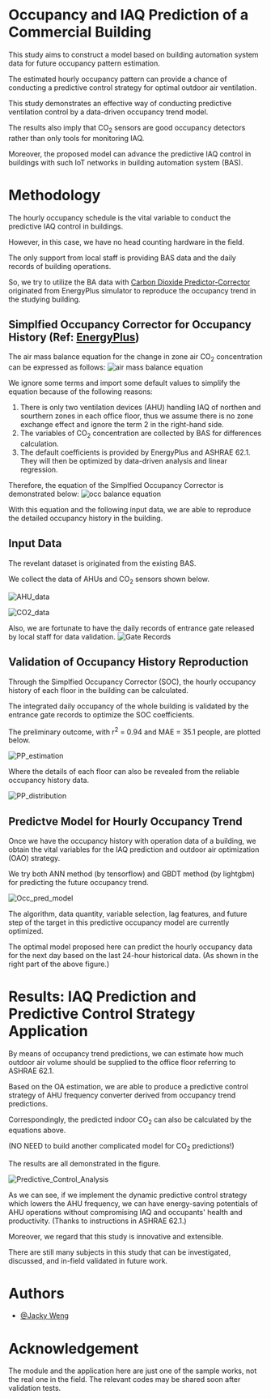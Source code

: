 # Occupancy and IAQ Prediction of a Commercial Building
This study aims to construct a model based on building automation system data for future occupancy pattern estimation.

The estimated hourly occupancy pattern can provide a chance of conducting a predictive control strategy for optimal outdoor air ventilation.

This study demonstrates an effective way of conducting predictive ventilation control by a data-driven occupancy trend model.

The results also imply that CO<sub>2</sub> sensors are good occupancy detectors rather than only tools for monitoring IAQ.

Moreover, the proposed model can advance the predictive IAQ control in buildings with such IoT networks in building automation system (BAS).


# Methodology

The hourly occupancy schedule is the vital variable to conduct the predictive IAQ control in buildings.

However, in this case, we have no head counting hardware in the field.

The only support from local staff is providing BAS data and the daily records of building operations.

So, we try to utilize the BA data with [Carbon Dioxide Predictor-Corrector](https://bigladdersoftware.com/epx/docs/9-5/engineering-reference/carbon-dioxide-predictor-corrector.html#carbon-dioxide-predictor-corrector) originated from EnergyPlus simulator to reproduce the occupancy trend in the studying building.

## Simplfied Occupancy Corrector for Occupancy History (Ref: [EnergyPlus](https://bigladdersoftware.com/epx/docs/9-5/engineering-reference/index.html))
The air mass balance equation for the change in zone air CO<sub>2</sub> concentration can be expressed as follows:
![air mass balance equation](https://github.com/JackyWeng526/Occupancy_Trend_and_IAQ_in_Commercial_Building/blob/main/docs/air_mass_balance_eq.PNG)

We ignore some terms and import some default values to simplify the equation because of the following reasons:
1. There is only two ventilation devices (AHU) handling IAQ of northen and sourthern zones in each office floor, thus we assume there is no zone exchange effect and ignore the term 2 in the right-hand side.
2. The variables of CO<sub>2</sub> concentration are collected by BAS for differences calculation.
3. The default coefficients is provided by EnergyPlus and ASHRAE 62.1. They will then be optimized by data-driven analysis and linear regression.

Therefore, the equation of the Simplfied Occupancy Corrector is demonstrated below:
![occ balance equation](https://github.com/JackyWeng526/Occupancy_Trend_and_IAQ_in_Commercial_Building/blob/main/docs/Occ_balance_eq.PNG)

With this equation and the following input data, we are able to reproduce the detailed occupancy history in the building.

## Input Data
The revelant dataset is originated from the existing BAS.

We collect the data of AHUs and CO<sub>2</sub> sensors shown below.

![AHU_data](https://github.com/JackyWeng526/Occupancy_Trend_and_IAQ_in_Commercial_Building/blob/main/docs/AHU_data.PNG)

![CO2_data](https://github.com/JackyWeng526/Occupancy_Trend_and_IAQ_in_Commercial_Building/blob/main/docs/CO2_data.PNG)

Also, we are fortunate to have the daily records of entrance gate released by local staff for data validation.
![Gate Records](https://github.com/JackyWeng526/Occupancy_Trend_and_IAQ_in_Commercial_Building/blob/main/docs/Gate_Record.PNG)

## Validation of Occupancy History Reproduction
Through the Simplfied Occupancy Corrector (SOC), the hourly occupancy history of each floor in the building can be calculated.

The integrated daily occupancy of the whole building is validated by the entrance gate records to optimize the SOC coefficients.

The preliminary outcome, with r<sup>2</sup> = 0.94 and MAE = 35.1 people, are plotted below.

![PP_estimation](https://github.com/JackyWeng526/Occupancy_Trend_and_IAQ_in_Commercial_Building/blob/main/docs/Population_estimate_1.PNG)

Where the details of each floor can also be revealed from the reliable occupancy history data.

![PP_distribution](https://github.com/JackyWeng526/Occupancy_Trend_and_IAQ_in_Commercial_Building/blob/main/docs/Population_distribution.PNG)


## Predictve Model for Hourly Occupancy Trend
Once we have the occupancy history with operation data of a building, we obtain the vital variables for the IAQ prediction and outdoor air optimization (OAO) strategy.

We try both ANN method (by tensorflow) and GBDT method (by lightgbm) for predicting the future occupancy trend.

![Occ_pred_model](https://github.com/JackyWeng526/Occupancy_Trend_and_IAQ_in_Commercial_Building/blob/main/docs/Occ_pred_model.PNG)

The algorithm, data quantity, variable selection, lag features, and future step of the target in this predictive occupancy model are currently optimized.

The optimal model proposed here can predict the hourly occupancy data for the next day based on the last 24-hour historical data. (As shown in the right part of the above figure.)


# Results: IAQ Prediction and Predictive Control Strategy Application
By means of occupancy trend predictions, we can estimate how much outdoor air volume should be supplied to the office floor referring to ASHRAE 62.1. 

Based on the OA estimation, we are able to produce a predictive control strategy of AHU frequency converter derived from occupancy trend predictions.

Correspondingly, the predicted indoor CO<sub>2</sub> can also be calculated by the equations above. 

(NO NEED to build another complicated model for CO<sub>2</sub> predictions!)

The results are all demonstrated in the figure.

![Predictive_Control_Analysis](https://github.com/JackyWeng526/Occupancy_Trend_and_IAQ_in_Commercial_Building/blob/main/docs/Predictive_Control_Analysis.PNG)

As we can see, if we implement the dynamic predictive control strategy which lowers the AHU frequency, we can have energy-saving potentials of AHU operations without compromising  IAQ and occupants' health and productivity. (Thanks to instructions in ASHRAE 62.1.)

Moreover, we regard that this study is innovative and extensible. 

There are still many subjects in this study that can be investigated, discussed, and in-field validated in future work.


# Authors
- [@Jacky Weng](https://github.com/JackyWeng526)


# Acknowledgement
The module and the application here are just one of the sample works, not the real one in the field.
The relevant codes may be shared soon after validation tests.
